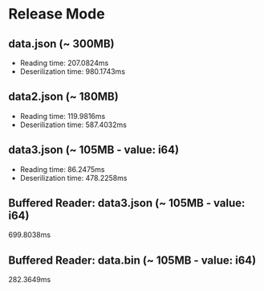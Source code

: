 # Release Mode

## data.json (~ 300MB)

- Reading time: 207.0824ms
- Deserilization time: 980.1743ms

## data2.json (~ 180MB)

- Reading time: 119.9816ms
- Deserilization time: 587.4032ms

## data3.json (~ 105MB - value: i64)

- Reading time: 86.2475ms
- Deserilization time: 478.2258ms

## Buffered Reader: data3.json (~ 105MB - value: i64)

699.8038ms

## Buffered Reader: data.bin (~ 105MB - value: i64)

282.3649ms
